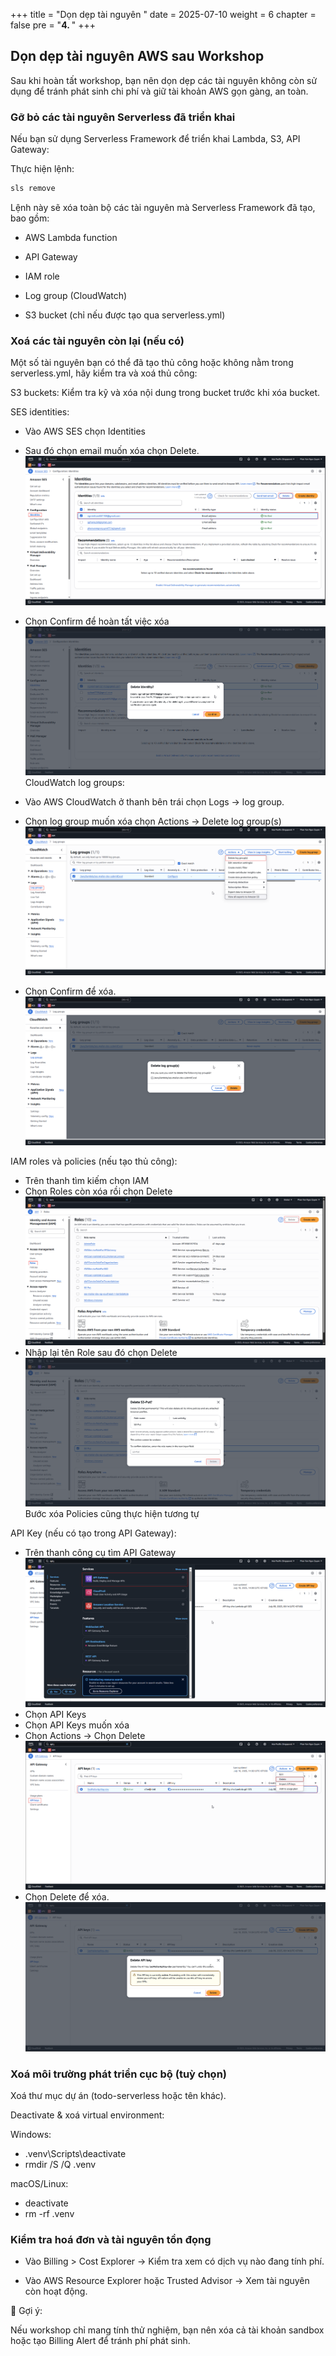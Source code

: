 +++
title = "Dọn dẹp tài nguyên  "
date = 2025-07-10
weight = 6
chapter = false
pre = "<b>4. </b>"
+++

## Dọn dẹp tài nguyên AWS sau Workshop

Sau khi hoàn tất workshop, bạn nên dọn dẹp các tài nguyên không còn sử dụng để tránh phát sinh chi phí và giữ tài khoản AWS gọn gàng, an toàn.

### Gỡ bỏ các tài nguyên Serverless đã triển khai

Nếu bạn sử dụng Serverless Framework để triển khai Lambda, S3, API Gateway:

Thực hiện lệnh:
```bash
sls remove
```
Lệnh này sẽ xóa toàn bộ các tài nguyên mà Serverless Framework đã tạo, bao gồm:

- AWS Lambda function

- API Gateway

- IAM role

- Log group (CloudWatch)

- S3 bucket (chỉ nếu được tạo qua serverless.yml)

### Xoá các tài nguyên còn lại (nếu có)

Một số tài nguyên bạn có thể đã tạo thủ công hoặc không nằm trong serverless.yml, hãy kiểm tra và xoá thủ công:

S3 buckets: Kiểm tra kỹ và xóa nội dung trong bucket trước khi xóa bucket.

SES identities:

- Vào AWS SES chọn Identities
- Sau đó chọn email muốn xóa chọn Delete.
![S3](/images/3.buildanddeploy/4-delete-mail.png)
- Chọn Confirm để hoàn tất việc xóa
![S3](/images/3.buildanddeploy/4-delete-mail-2.png)
CloudWatch log groups:

- Vào AWS CloudWatch ở thanh bên trái chọn Logs → log group.
- Chọn log group muốn xóa chọn Actions → Delete log group(s)
![S3](/images/3.buildanddeploy/4-delete-cloudw.png)
- Chọn Confirm để xóa.
![S3](/images/3.buildanddeploy/4-delete-cloudw2.png)

IAM roles và policies (nếu tạo thủ công):

- Trên thanh tìm kiếm chọn IAM
- Chọn Roles còn xóa rồi chọn Delete
![S3](/images/3.buildanddeploy/4-delete-role.png)
- Nhập lại tên Role sau đó chọn Delete
![S3](/images/3.buildanddeploy/4-delete-role-confirm.png)
Bước xóa Policies cũng thực hiện tương tự

API Key (nếu có tạo trong API Gateway):
- Trên thanh công cụ tìm API Gateway
![S3](/images/3.buildanddeploy/4-apigateway.png)
- Chọn API Keys
- Chọn API Keys muốn xóa
- Chọn Actions → Chọn Delete
![S3](/images/3.buildanddeploy/4-delete-apikeys.png)
- Chọn Delete để xóa.
![S3](/images/3.buildanddeploy/4-confirm.png)

### Xoá môi trường phát triển cục bộ (tuỳ chọn)

Xoá thư mục dự án (todo-serverless hoặc tên khác).

Deactivate & xoá virtual environment:

Windows:
- .venv\Scripts\deactivate
- rmdir /S /Q .venv

macOS/Linux:
- deactivate
- rm -rf .venv

### Kiểm tra hoá đơn và tài nguyên tồn đọng

- Vào Billing > Cost Explorer → Kiểm tra xem có dịch vụ nào đang tính phí.

- Vào AWS Resource Explorer hoặc Trusted Advisor → Xem tài nguyên còn hoạt động.

📌 Gợi ý:

Nếu workshop chỉ mang tính thử nghiệm, bạn nên xóa cả tài khoản sandbox hoặc tạo Billing Alert để tránh phí phát sinh.